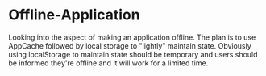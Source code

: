 Offline-Application
===================

Looking into the aspect of making an application offline.  The plan is to use AppCache followed by local storage to "lightly" maintain state.  Obviously using localStorage to maintain state should be temporary and users should be informed they're offline and it will work for a limited time.